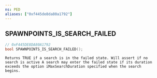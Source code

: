 ```yaml
---
ns: PED
aliases: ["0xf445de8da80a1792"]
---
```

## SPAWNPOINTS_IS_SEARCH_FAILED

```c
// 0xF445DE8DA80A1792
bool SPAWNPOINTS_IS_SEARCH_FAILED();
```

```
Returns TRUE if a search is in the failed state. Will assert if no search is active A search may enter the failed state if its duration exceeds the option iMaxSearchDuration specified when the search begins.
```
